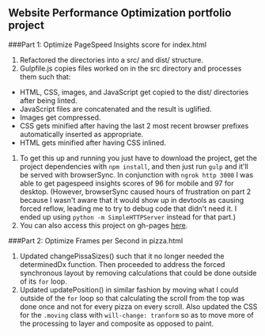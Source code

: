 ## Website Performance Optimization portfolio project

###Part 1: Optimize PageSpeed Insights score for index.html

1. Refactored the directories into a src/ and dist/ structure.
1. Gulpfile.js copies files worked on in the src directory and processes them such that:
  * HTML, CSS, images, and JavaScript get copied to the dist/ directories after being linted.
  * JavaScript files are concatenated and the result is uglified.
  * Images get compressed.
  * CSS gets minified after having the last 2 most recent browser prefixes automatically inserted as appropriate.
  * HTML gets minified after having CSS inlined.
1. To get this up and running you just have to download the project, get the project dependencies with `npm install`, and then just run `gulp` and it'll be served with browserSync. In conjunction with `ngrok http 3000` I was able to get pagespeed insights scores of 96 for mobile and 97 for desktop. (However, browserSync caused hours of frustration on part 2 because I wasn't aware that it would show up in devtools as causing forced reflow, leading me to try to debug code that didn't need it. I ended up using `python -m SimpleHTTPServer` instead for that part.)
1. You can also access this project on gh-pages [here](http://znalbert.github.io/fend_p4/).


###Part 2: Optimize Frames per Second in pizza.html

1. Updated changePissaSizes() such that it no longer needed the determinedDx function. Then proceeded to address the forced synchronous layout by removing calculations that could be done outside of its `for` loop.
2. Updated updatePosition() in similar fashion by moving what I could outside of the `for` loop so that calculating the scroll from the top was done once and not for every pizza on every scroll. Also updated the CSS for the `.moving` class with `will-change: tranform` so as to move more of the processing to layer and composite as opposed to paint.
